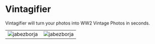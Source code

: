 # Vintagifier
Vintagifier will turn your photos into WW2 Vintage Photos in seconds.

<table style="margin-top: 5px;">
  <tr>
    <td valign="top"><img align="left" src="https://user-images.githubusercontent.com/64759159/150678732-45a0d6f6-2a55-4480-8849-c08872467a0d.png" alt="jabezborja" /></td>
    <td valign="top"><img align="center" src="https://user-images.githubusercontent.com/64759159/150678623-3848eed5-6adb-427c-9683-06ce5846d3a2.png" alt="jabezborja" /></td>
  </tr>
</table>
